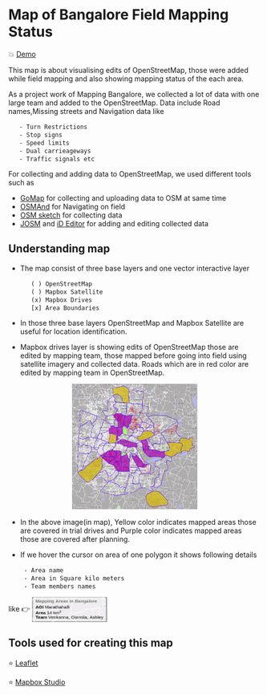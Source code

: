 # Map of Bangalore Field Mapping Status

:boom: [Demo](https://venkanna37.github.io/Drives/)

This map is about visualising edits of OpenStreetMap, those were added while field mapping and also showing mapping status of the each area.

As a project work of Mapping Bangalore, we collected a lot of data with one large team and added to the OpenStreetMap. Data include Road names,Missing streets and Navigation data like

       - Turn Restrictions
       - Stop signs
       - Speed limits
       - Dual carrieageways
       - Traffic signals etc

For collecting and adding data to OpenStreetMap, we used different tools such as 
- [GoMap](https://wiki.openstreetmap.org/wiki/Go_Map!!) for collecting and uploading data to OSM at same time
- [OSMAnd](https://osmand.net/) for Navigating on field
- [OSM sketch](https://osm-sketch.soft112.com/) for collecting data
- [JOSM](https://wiki.openstreetmap.org/wiki/JOSM) and [iD Editor](https://wiki.openstreetmap.org/wiki/ID) for adding and editing collected data

## Understanding map

- The map consist of three base layers and one vector interactive layer

         ( ) OpenStreetMap
         ( ) Mapbox Satellite
         (x) Mapbox Drives
         [x] Area Boundaries

 
- In those three base layers OpenStreetMap and Mapbox Satellite are useful for location identification.

- Mapbox drives layer is showing edits of OpenStreetMap those are edited by mapping team, those mapped before going into field using satellite imagery and collected data. Roads which are in red color are edited by mapping team in OpenStreetMap.

<p align = "center" >
<img width = "250" height = "250" src = "/Screenshots/sc3.png">
</p>

- In the above image(in map), Yellow color indicates mapped areas those are covered in trial drives and Purple color indicates mapped areas those are covered after planning.

- If we hover the cursor on area of one polygon it shows following details

       - Area name
       - Area in Square kilo meters
       - Team members names

like :point_right: <img align = "center" width = "150" height = "50" src = "/Screenshots/sc2.png">

## Tools used for creating this map
:star: [Leaflet](http://leafletjs.com)

:star: [Mapbox Studio](https://www.mapbox.com/mapbox-studio/)
